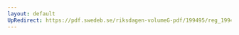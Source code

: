 ```yaml
---
layout: default
UpRedirect: https://pdf.swedeb.se/riksdagen-volumeG-pdf/199495/reg_199495/reg_199495_0024.pdf
---
```

